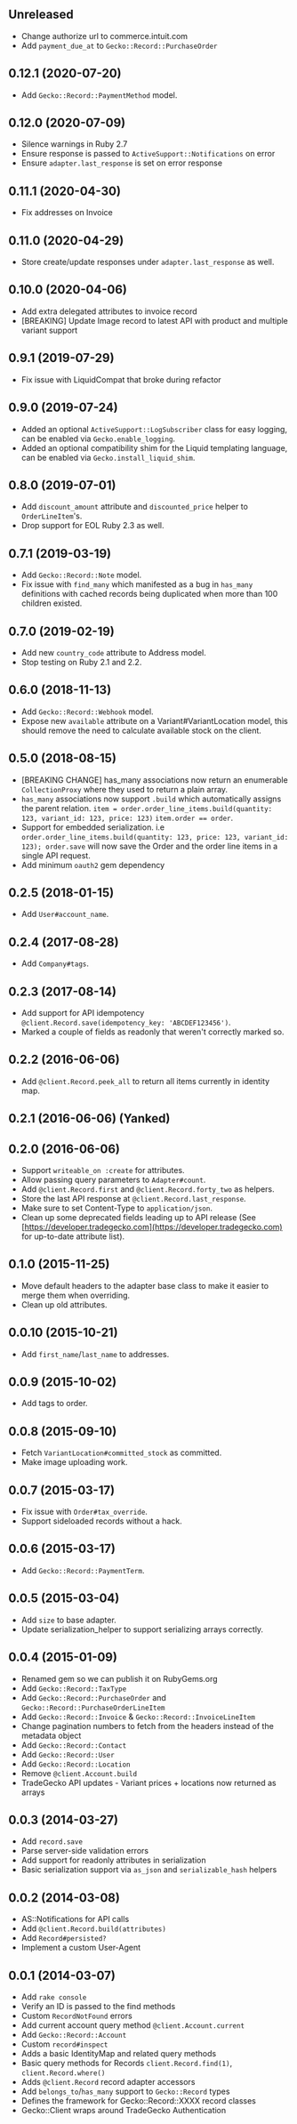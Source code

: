 ## Unreleased
- Change authorize url to commerce.intuit.com
- Add `payment_due_at` to `Gecko::Record::PurchaseOrder`

## 0.12.1 (2020-07-20)
- Add `Gecko::Record::PaymentMethod` model.

## 0.12.0 (2020-07-09)
- Silence warnings in Ruby 2.7
- Ensure response is passed to `ActiveSupport::Notifications` on error
- Ensure `adapter.last_response` is set on error response

## 0.11.1 (2020-04-30)
- Fix addresses on Invoice

## 0.11.0 (2020-04-29)
- Store create/update responses under `adapter.last_response` as well.

## 0.10.0 (2020-04-06)
- Add extra delegated attributes to invoice record
- [BREAKING] Update Image record to latest API with product and multiple variant support

## 0.9.1 (2019-07-29)
- Fix issue with LiquidCompat that broke during refactor

## 0.9.0 (2019-07-24)
- Added an optional `ActiveSupport::LogSubscriber` class for easy logging,
  can be enabled via `Gecko.enable_logging`.
- Added an optional compatibility shim for the Liquid templating language,
  can be enabled via `Gecko.install_liquid_shim`.

## 0.8.0 (2019-07-01)
- Add `discount_amount` attribute and `discounted_price` helper to `OrderLineItem`'s.
- Drop support for EOL Ruby 2.3 as well.

## 0.7.1 (2019-03-19)
- Add `Gecko::Record::Note` model.
- Fix issue with `find_many` which manifested as a bug in `has_many` definitions with cached records being duplicated when more than 100 children existed.

## 0.7.0 (2019-02-19)
- Add new `country_code` attribute to Address model.
- Stop testing on Ruby 2.1 and 2.2.

## 0.6.0 (2018-11-13)
- Add `Gecko::Record::Webhook` model.
- Expose new `available` attribute on a Variant#VariantLocation model, this should remove the need to calculate available stock on the client.

## 0.5.0 (2018-08-15)
- [BREAKING CHANGE] has_many associations now return an enumerable
  `CollectionProxy` where they used to return a plain array.
- `has_many` associations now support `.build` which automatically assigns the parent
  relation. `item = order.order_line_items.build(quantity: 123, variant_id: 123, price: 123)`
  `item.order == order`.
- Support for embedded serialization.
  i.e `order.order_line_items.build(quantity: 123, price: 123, variant_id: 123); order.save`
  will now save the Order and the order line items in a single API request.
- Add minimum `oauth2` gem dependency

## 0.2.5 (2018-01-15)
- Add `User#account_name`.

## 0.2.4 (2017-08-28)
- Add `Company#tags`.

## 0.2.3 (2017-08-14)
- Add support for API idempotency `@client.Record.save(idempotency_key: 'ABCDEF123456')`.
- Marked a couple of fields as readonly that weren't correctly marked so.

## 0.2.2 (2016-06-06)
- Add `@client.Record.peek_all` to return all items currently in identity map.

## 0.2.1 (2016-06-06) (Yanked)
## 0.2.0 (2016-06-06)
- Support `writeable_on :create` for attributes.
- Allow passing query parameters to `Adapter#count`.
- Add `@client.Record.first` and `@client.Record.forty_two` as helpers.
- Store the last API response at `@client.Record.last_response`.
- Make sure to set Content-Type to `application/json`.
- Clean up some deprecated fields leading up to API release (See [https://developer.tradegecko.com](https://developer.tradegecko.com) for up-to-date attribute list).

## 0.1.0 (2015-11-25)
- Move default headers to the adapter base class to make it easier to merge them when overriding.
- Clean up old attributes.

## 0.0.10 (2015-10-21)
- Add `first_name`/`last_name` to addresses.

## 0.0.9 (2015-10-02)
- Add tags to order.

## 0.0.8 (2015-09-10)
- Fetch `VariantLocation#committed_stock` as committed.
- Make image uploading work.

## 0.0.7 (2015-03-17)
- Fix issue with `Order#tax_override`.
- Support sideloaded records without a hack.

## 0.0.6 (2015-03-17)
- Add `Gecko::Record::PaymentTerm`.

## 0.0.5 (2015-03-04)
- Add `size` to base adapter.
- Update serialization_helper to support serializing arrays correctly.

## 0.0.4 (2015-01-09)
- Renamed gem so we can publish it on RubyGems.org
- Add `Gecko::Record::TaxType`
- Add `Gecko::Record::PurchaseOrder` and `Gecko::Record::PurchaseOrderLineItem`
- Add `Gecko::Record::Invoice` & `Gecko::Record::InvoiceLineItem`
- Change pagination numbers to fetch from the headers instead of the metadata object
- Add `Gecko::Record::Contact`
- Add `Gecko::Record::User`
- Add `Gecko::Record::Location`
- Remove `@client.Account.build`
- TradeGecko API updates - Variant prices + locations now returned as arrays

## 0.0.3 (2014-03-27)

- Add `record.save`
- Parse server-side validation errors
- Add support for readonly attributes in serialization
- Basic serialization support via `as_json` and `serializable_hash` helpers

## 0.0.2 (2014-03-08)

- AS::Notifications for API calls
- Add `@client.Record.build(attributes)`
- Add `Record#persisted?`
- Implement a custom User-Agent

## 0.0.1 (2014-03-07)

- Add `rake console`
- Verify an ID is passed to the find methods
- Custom `RecordNotFound` errors
- Add current account query method `@client.Account.current`
- Add `Gecko::Record::Account`
- Custom `record#inspect`
- Adds a basic IdentityMap and related query methods
- Basic query methods for Records `client.Record.find(1)`, `client.Record.where()`
- Adds `@client.Record` record adapter accessors
- Add `belongs_to`/`has_many` support to `Gecko::Record` types
- Defines the framework for Gecko::Record::XXXX record classes
- Gecko::Client wraps around TradeGecko Authentication
